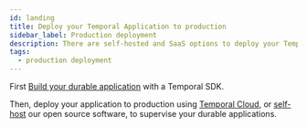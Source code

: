 ```yaml
---
id: landing
title: Deploy your Temporal Application to production
sidebar_label: Production deployment
description: There are self-hosted and SaaS options to deploy your Temporal Application to production.
tags:
  - production deployment
---
```


First [Build your durable application](/dev-guide) with a Temporal SDK.

Then, deploy your application to production using [Temporal Cloud](/cloud), or [self-host](/self-hosted-guide) our open source software, to supervise your durable applications.
